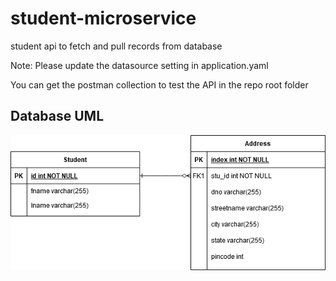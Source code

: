 # student-microservice
student api to fetch and pull records from database

Note: Please update the datasource setting in application.yaml

You can get the postman collection to test the API in the repo root folder

## Database UML
![alt databaseDesignImage](https://github.com/Movva/student-microservice/blob/master/screenshots/Untitled%20Diagram.png)
